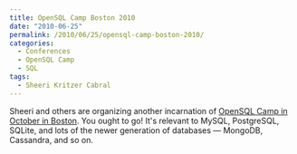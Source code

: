 ```yaml
---
title: OpenSQL Camp Boston 2010
date: "2010-06-25"
permalink: /2010/06/25/opensql-camp-boston-2010/
categories:
  - Conferences
  - OpenSQL Camp
  - SQL
tags:
  - Sheeri Kritzer Cabral
---
```

Sheeri and others are organizing another incarnation of [OpenSQL Camp in October in Boston][1]. You ought to go! It's relevant to MySQL, PostgreSQL, SQLite, and lots of the newer generation of databases &#8212; MongoDB, Cassandra, and so on.

 [1]: http://opensqlcamp.org/Events/Boston2010/
